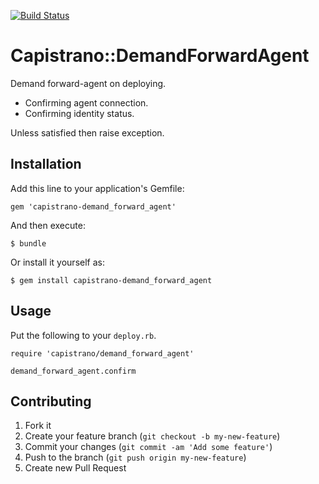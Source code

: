 [![Build Status](https://travis-ci.org/elim/capistrano-demand_forward_agent.png)](https://travis-ci.org/elim/capistrano-demand_forward_agent)

Capistrano::DemandForwardAgent
==============================

Demand forward-agent on deploying.

- Confirming agent connection.
- Confirming identity status.

Unless satisfied then raise exception.


Installation
------------

Add this line to your application's Gemfile:

    gem 'capistrano-demand_forward_agent'

And then execute:

    $ bundle

Or install it yourself as:

    $ gem install capistrano-demand_forward_agent


Usage
-----

Put the following to your `deploy.rb`.

    require 'capistrano/demand_forward_agent'

    demand_forward_agent.confirm


Contributing
------------

1. Fork it
2. Create your feature branch (`git checkout -b my-new-feature`)
3. Commit your changes (`git commit -am 'Add some feature'`)
4. Push to the branch (`git push origin my-new-feature`)
5. Create new Pull Request
